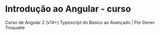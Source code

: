 # Introdução ao Angular - curso
Curso de Angular 2 (v14+) Typescript do Básico ao Avançado | Por Dener Troquatte

